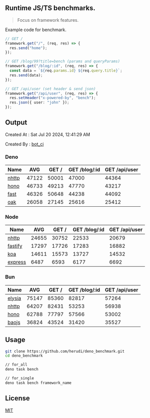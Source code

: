 ## Runtime JS/TS benchmarks.

> Focus on framework features.

Example code for benchmark.
```ts
// GET /
framework.get("/", (req, res) => {
  res.send("home");
});

// GET /blog/99?title=bench (params and queryParams)
framework.get("/blog/:id", (req, res) => {
  const data = `${req.params.id} ${req.query.title}`;
  res.send(data);
});

// GET /api/user (set header & send json)
framework.get("/api/user", (req, res) => {
  res.setHeader("x-powered-by", "bench");
  res.json({ user: "john" });
});
```

## Output
Created At : Sat Jul 20 2024, 12:41:29 AM

Created By : [bot_ci](https://github.com/herudi/deno_benchmarks/commits?author=github-actions%5Bbot%5D)


### Deno
|Name|AVG|GET /|GET /blog/:id|GET /api/user|
|----|----|----|----|----|
|[nhttp](https://github.com/nhttp/nhttp)|47122|50001|47000|44364|
|[hono](https://github.com/honojs/hono)|46733|49213|47770|43217|
|[fast](https://github.com/danteissaias/fast)|46326|50648|44238|44092|
|[oak](https://github.com/oakserver/oak)|26058|27145|25616|25412|
  


### Node
|Name|AVG|GET /|GET /blog/:id|GET /api/user|
|----|----|----|----|----|
|[nhttp](https://github.com/nhttp/nhttp)|24655|30752|22533|20679|
|[fastify](https://github.com/fastify/fastify)|17297|17726|17283|16882|
|[koa](https://github.com/koajs/koa)|14611|15573|13727|14532|
|[express](https://github.com/expressjs/express)|6487|6593|6177|6692|
  


### Bun
|Name|AVG|GET /|GET /blog/:id|GET /api/user|
|----|----|----|----|----|
|[elysia](https://github.com/elysiajs/elysia)|75147|85360|82817|57264|
|[nhttp](https://github.com/nhttp/nhttp)|64207|82431|53253|56938|
|[hono](https://github.com/honojs/hono)|62788|77797|57566|53002|
|[baojs](https://github.com/mattreid1/baojs)|36824|43524|31420|35527|
  



## Usage

```bash
git clone https://github.com/herudi/deno_benchmark.git
cd deno_benchmark

// for_all
deno task bench

// for_single
deno task bench framework_name
```

## License

[MIT](LICENSE)

